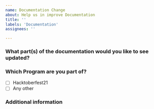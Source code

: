 ```yaml
---
name: Documentation Change
about: Help us in improve Documentation 
title: ''
labels: 'Documentation'
assignees: ''

---
```



### What part(s) of the documentation would you like to see updated?

<!-- Give as much detail as you can to help us understand the change you want to see. Why should the docs be changed? What use cases does it support? What is the expected outcome? -->

### Which Program are you part of?
<!--
Example how to mark a checkbox:-
- [x] Part of this program.
-->
- [ ] Hacktoberfest21
- [ ] Any other

### Additional information

<!-- Add any other context or screenshots about the feature request here. -->
